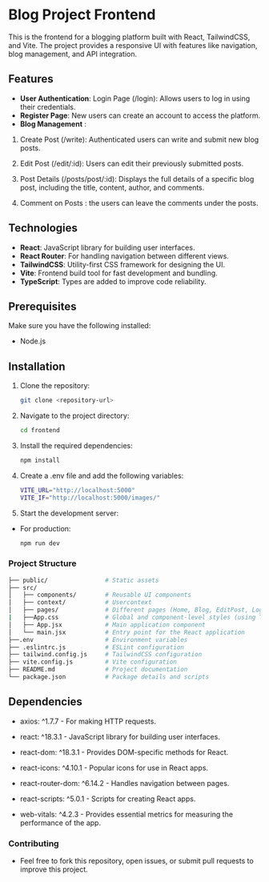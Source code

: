 # Blog Project Frontend

This is the frontend for a blogging platform built with React, TailwindCSS, and Vite. The project provides a responsive UI with features like navigation, blog management, and API integration.

## Features

- **User Authentication**: Login Page (/login):  Allows users to log in using their credentials.
- **Register Page**: New users can create an account to access the platform.
- **Blog Management** : 
1. Create Post (/write): Authenticated users can write and submit new blog posts.

2.  Edit Post (/edit/:id): Users can edit their previously submitted posts.

3. Post Details (/posts/post/:id): Displays the full details of a specific blog post, including the title, content, author, and comments.

4. Comment on Posts : the users can leave the comments under the posts.


## Technologies

- **React**: JavaScript library for building user interfaces.
- **React Router**: For handling navigation between different views.
- **TailwindCSS**: Utility-first CSS framework for designing the UI.
- **Vite**: Frontend build tool for fast development and bundling.
- **TypeScript**: Types are added to improve code reliability.

## Prerequisites

Make sure you have the following installed:

- Node.js

## Installation

1. Clone the repository:

   ```bash
   git clone <repository-url>

2. Navigate to the project directory:
     ```bash
    cd frontend
   ```
3. Install the required dependencies:
    ```bash
    npm install
    ```

4. Create a .env file and add the following variables:
    ```bash
   VITE_URL="http://localhost:5000"
   VITE_IF="http://localhost:5000/images/"
    ```
5. Start the development server:
- For production:

    ```bash
    npm run dev
     ```
### Project Structure
```bash
├── public/                # Static assets
├── src/
│   ├── components/        # Reusable UI components
│   ├── context/           # Usercontext 
│   ├── pages/             # Different pages (Home, Blog, EditPost, Login,  etc.)
|   ├──App.css             # Global and component-level styles (using TailwindCSS)
│   ├── App.jsx            # Main application component
│   └── main.jsx           # Entry point for the React application
├──.env                    # Environment variables
├── .eslintrc.js           # ESLint configuration
├── tailwind.config.js     # TailwindCSS configuration
├── vite.config.js         # Vite configuration
├── README.md              # Project documentation
└── package.json           # Package details and scripts
```

## Dependencies 

- axios: ^1.7.7 - For making HTTP requests.

- react: ^18.3.1 - JavaScript library for building user interfaces.

- react-dom: ^18.3.1 - Provides DOM-specific methods for React.

- react-icons: ^4.10.1 - Popular icons for use in React apps.

- react-router-dom: ^6.14.2 - Handles navigation between pages.

- react-scripts: ^5.0.1 - Scripts for creating React apps.

- web-vitals: ^4.2.3 - Provides essential metrics for measuring the performance of the app.

### Contributing

- Feel free to fork this repository, open issues, or submit pull requests to improve this project.
